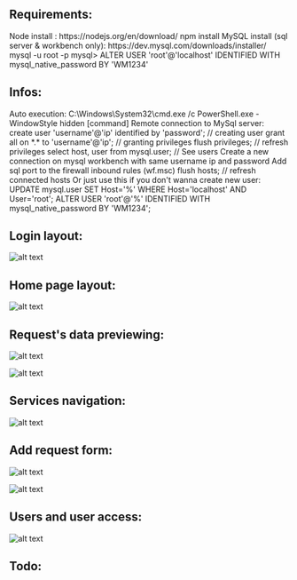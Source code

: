 <h2>Requirements:</h2> 
    Node install : https://nodejs.org/en/download/  
    npm install  
    MySQL install (sql server & workbench only): https://dev.mysql.com/downloads/installer/  
    mysql -u root -p  
    mysql> ALTER USER 'root'@'localhost' IDENTIFIED WITH mysql_native_password BY 'WM1234'  

<h2>Infos:</h2>
    Auto execution: C:\Windows\System32\cmd.exe /c PowerShell.exe -WindowStyle hidden [command]
    Remote connection to MySql server:
        create user 'username'@'ip' identified by 'password'; // creating user
        grant all on *.* to 'username'@'ip'; // granting privileges
        flush privileges; // refresh privileges
        select host, user from mysql.user; // See users
        Create a new connection on mysql workbench with same username ip and password
        Add sql port to the firewall inbound rules (wf.msc)
        flush hosts; // refresh connected hosts
        Or just use this if you don't wanna create new user: 
        UPDATE mysql.user SET Host='%' WHERE Host='localhost' AND User='root';
        ALTER USER 'root'@'%' IDENTIFIED WITH mysql_native_password BY 'WM1234';

<h2>Login layout:</h2>

![alt text](https://imgur.com/ACb4G7T.png)

<h2>Home page layout:</h2>

![alt text](https://imgur.com/Xs9fRzz.png)

<h2>Request's data previewing:</h2>

![alt text](https://imgur.com/dHp0sBU.png)

![alt text](https://imgur.com/MXyvPh4.png)

<h2>Services navigation:</h2>

![alt text](https://imgur.com/ZeJpcmY.png)

<h2>Add request form:</h2>

![alt text](https://imgur.com/WfKj1ZB.png)

![alt text](https://imgur.com/qeCtxuf.png)

<h2>Users and user access:</h2>

![alt text](https://imgur.com/aATX4Gj.png)

<h2>Todo:</h2>